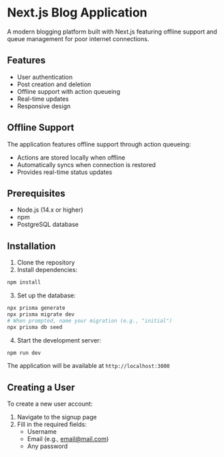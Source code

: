 # Next.js Blog Application

A modern blogging platform built with Next.js featuring offline support and queue management for poor internet connections.

## Features

- User authentication
- Post creation and deletion
- Offline support with action queueing
- Real-time updates
- Responsive design

## Offline Support

The application features offline support through action queueing:
- Actions are stored locally when offline
- Automatically syncs when connection is restored
- Provides real-time status updates

## Prerequisites

- Node.js (14.x or higher)
- npm
- PostgreSQL database

## Installation

1. Clone the repository
2. Install dependencies:
```bash
npm install
```

3. Set up the database:
```bash
npx prisma generate
npx prisma migrate dev
# When prompted, name your migration (e.g., "initial")
npx prisma db seed
```

4. Start the development server:
```bash
npm run dev
```

The application will be available at `http://localhost:3000`

## Creating a User

To create a new user account:

1. Navigate to the signup page
2. Fill in the required fields:
   - Username
   - Email (e.g., email@mail.com)
   - Any password


